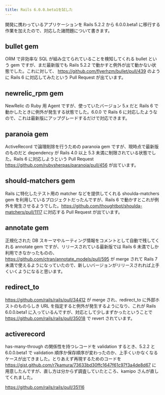 ```yaml
---
title: Rails 6.0.0.beta1を試した
---
```


開発に携わっているアプリケーションを Rails 5.2.2 から 6.0.0.beta1 に移行する作業を加えたので、対応した諸問題について書きます。

## bullet gem

ORM で非効率な SQL が組み立てられていることを検知してくれる bullet という gem ですが、まだ最新版でも Rails 5.2.2 で動かすと例外が出て動かない状態でした。これに対して、 <https://github.com/flyerhzm/bullet/pull/439> のように Rails 6 に対応してみたという Pull Request が出ています。

## newrelic_rpm gem

NewRelic の Ruby 用 Agent ですが、使っていたバージョン 5.x だと Rails 6 で動かしたときに例外が発生する状態でした。6.0.0 で Rails 6 に対応したようなので、これは最新版にアップグレードするだけで対応できます。

## paranoia gem

ActiveRecord で論理削除を行うための paranoia gem ですが、現時点で最新版のものだと dependency が Rails 4.0 以上 5.3 未満に制限されている状態でした。Rails 6 に対応しようという Pull Request <https://github.com/rubysherpas/paranoia/pull/456> が出ています。

## should-matchers gem

Rails に特化したテスト用の matcher などを提供してくれる shoulda-matchers gem を利用しているプロジェクトだったんですが、Rails 6 で動かすとこれが例外を発生させるようでした。<https://github.com/thoughtbot/shoulda-matchers/pull/1117> に対応する Pull Request が出ています。

## annotate gem

正規化された DB スキーマやルーティング情報をコメントとして自動で残してくれる annotate gem ですが、リリースされている最新版では Rails 6 未満でしか利用できなかったものの、<https://github.com/ctran/annotate_models/pull/595> が merge されて Rails 7 未満で使えるようになっていたので、新しいバージョンがリリースされれば上手くいくようになると思います。

## redirect_to

<https://github.com/rails/rails/pull/34412> が merge され、redirect_to に外部ホストのものらしき URL を指定すると例外が発生するようになり、これが Rails 6.0.0.beta1 に入っているんですが、対応として少しまずかったということで <https://github.com/rails/rails/pull/35018> で revert されています。

## activerecord

has-many-through の関係性を持つレコードを validation するとき、5.2.2 と 6.0.0.beta1 で validation 順序か保存順序が変わったのか、上手くいかなくなるケースが出てきました。とりあえず再現するためのコードを <https://gist.github.com/r7kamura/73633bd30ffc1647f61c97f3a4de8d67> に用意したんですが、直し方は分からず調査していたところ、kamipo さんが直してくれました。

<https://github.com/rails/rails/pull/35116>
